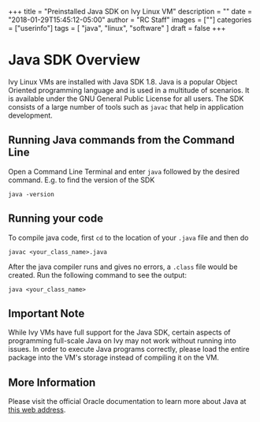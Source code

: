 +++
title = "Preinstalled Java SDK on Ivy Linux VM"
description = ""
date = "2018-01-29T15:45:12-05:00"
author = "RC Staff"
images = [""]
categories = ["userinfo"]
tags = [
    "java", 
    "linux",
    "software"
]
draft = false
+++

# Java SDK Overview

Ivy Linux VMs are installed with Java SDK 1.8. Java is a popular Object Oriented programming
language and is used in a multitude of scenarios. It is available under the GNU General Public
License for all users. The SDK consists of a large number of tools such as ```javac``` that 
help in application development. 

## Running Java commands from the Command Line

Open a Command Line Terminal and enter ```java``` followed by the desired command. E.g. to find
the version of the SDK

	java -version

## Running your code

To compile java code, first ```cd``` to the location of your ```.java``` file and then do
	
	javac <your_class_name>.java

After the java compiler runs and gives no errors, a ```.class``` file would be created. Run the following command to see the output:

	java <your_class_name>

## Important Note

While Ivy VMs have full support for the Java SDK, certain aspects of programming full-scale Java on Ivy may not work without running into issues.
In order to execute Java programs correctly, please load the entire package into the VM's storage instead of compiling it on the VM. 

## More Information

Please visit the official Oracle documentation to learn more about Java at [this web address](http://www.oracle.com/technetwork/java/javase/documentation/jdk8-doc-downloads-2133158.html).
